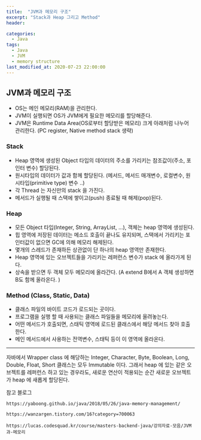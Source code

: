 ```yaml
---
title:  "JVM과 메모리 구조"
excerpt: "Stack과 Heap 그리고 Method"
header:

categories:
  - Java
tags:
  - Java
  - JVM
  - memory structure
last_modified_at: 2020-07-23 22:00:00
---
```


## JVM과 메모리 구조

- OS는 메인 메모리(RAM)을 관리한다.
- JVM이 실행되면 OS가 JVM에게 필요한 메모리를 할당해준다.
- JVM은 Runtime Data Area(OS로부터 할당받은 메모리) 크게 아래처럼 나누어 관리한다. (PC register, Native method stack 생략)

### Stack

- Heap 영역에 생성된 Object 타입의 데이터의 주소를 가리키는 참조값이(주소, 포인터 변수) 할당된다.
- 원시타입의 데이터가 값과 함께 할당된다. (메서드, 메서드 매개변수, 로컬변수, 원시타입(primitive type) 변수 ..)
- 각 Thread 는 자신만의 stack 을 가진다.
- 메서드가 실행될 때 스택에 쌓이고(push) 종료될 때 해제(pop)된다.

### Heap

- 모든 Object 타입(Integer, String, ArrayList, ...), 객체는 heap 영역에 생성된다.
- 힙 영역에 저장된 데이터는 메소드 호출이 끝나도 유지되며, 스택에서 가리키는 포인터값이 없으면 GC에 의해 메모리 해제된다.
- 몇개의 스레드가 존재하든 상관없이 단 하나의 heap 영역만 존재한다.
- Heap 영역에 있는 오브젝트들을 가리키는 레퍼런스 변수가 stack 에 올라가게 된다.
- 상속을 받으면 두 객체 모두 메모리에 올라간다. (A extend B에서 A 객체 생성하면 B도 함께 올라온다. )

### Method (Class, Static, Data) 

- 클래스 파일의 바이트 코드가 로드되는 곳이다.
- 프로그램을 실행 할 때 사용되는 클래스 파일들을 메모리에 올려놓는다.
- 어떤 메서드가 호출되면, 스태틱 영역에 로드된 클래스에서 해당 메서드 찾아 호출한다.
- 메인 메서드에서 사용하는 전역변수, 스태틱 등이 이 영역에 올라온다.

------

자바에서 Wrapper class 에 해당하는 Integer, Character, Byte, Boolean, Long, Double, Float, Short 클래스는 모두 Immutable 이다. 그래서 heap 에 있는 같은 오브젝트를 레퍼런스 하고 있는 경우라도, 새로운 연산이 적용되는 순간 새로운 오브젝트가 heap 에 새롭게 할당된다.

참고 블로그

```
https://yaboong.github.io/java/2018/05/26/java-memory-management/

https://wanzargen.tistory.com/16?category=700063

https://lucas.codesquad.kr/course/masters-backend-java/강의자료-모음/JVM과-메모리
```